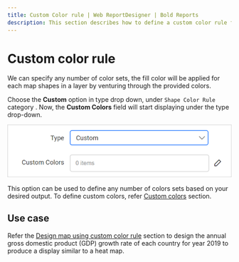 ```yaml
---
title: Custom Color rule | Web ReportDesigner | Bold Reports
description: This section describes how to define a custom color rule for Map Report Item with the Bold Report Designer.
---
```


# Custom color rule

We can specify any number of color sets, the fill color will be applied for each map shapes in a layer by venturing through the provided colors.

Choose the **Custom** option in type drop down, under `Shape Color Rule` category . Now, the **Custom Colors** field will start displaying under the type drop-down.

![Map palette types](/static/assets/on-premise/images/report-designer/report-items/map/shape-color-rule/custom-colors-field.png)

This option can be used to define any number of colors sets based on your desired output. To define custom colors, refer [Custom colors](/on-premise/report-designer/report-items/map/define-custom-colors/) section.

## Use case

Refer the [Design map using custom color rule](/on-premise/report-designer/report-items/map/use-case/design-map-using-custom-rule/) section to design the annual gross domestic product (GDP) growth rate of each country for year 2019 to produce a display similar to a heat map.